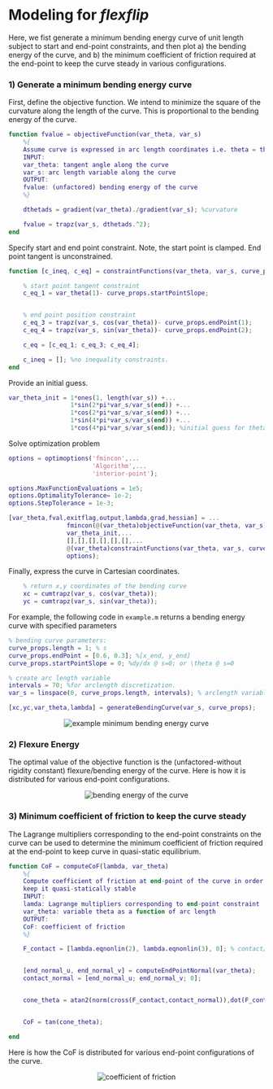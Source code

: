 # Modeling for ***flexflip***

Here, we fist generate a minimum bending energy curve of unit length subject to start and end-point constraints, and then plot a) the bending energy of the curve, and b) the minimum coefficient of friction required at the end-point to keep the curve steady in various configurations.

### 1) Generate a minimum bending energy curve

First, define the objective function. We intend to minimize the square of the curvature along the length of the curve. This is proportional to the bending energy of the curve.
```Matlab
function fvalue = objectiveFunction(var_theta, var_s)
    %{
    Assume curve is expressed in arc length coordinates i.e. theta = theta(s)
    INPUT:
    var_theta: tangent angle along the curve
    var_s: arc length variable along the curve
    OUTPUT:
    fvalue: (unfactored) bending energy of the curve
    %}

    dthetads = gradient(var_theta)./gradient(var_s); %curvature

    fvalue = trapz(var_s, dthetads.^2);
end
```

Specify start and end point constraint. Note, the start point is clamped. End point tangent is unconstrained.
```Matlab
function [c_ineq, c_eq] = constraintFunctions(var_theta, var_s, curve_props)

    % start point tangent constraint
    c_eq_1 = var_theta(1)- curve_props.startPointSlope;


    % end point position constraint
    c_eq_3 = trapz(var_s, cos(var_theta))- curve_props.endPoint(1);
    c_eq_4 = trapz(var_s, sin(var_theta))- curve_props.endPoint(2);

    c_eq = [c_eq_1; c_eq_3; c_eq_4];

    c_ineq = []; %no inequality constraints.
end
```

Provide an initial guess.
```Matlab
var_theta_init = 1*ones(1, length(var_s)) +...
                 1*sin(2*pi*var_s/var_s(end)) +...
                 1*cos(2*pi*var_s/var_s(end)) +...
                 1*sin(4*pi*var_s/var_s(end)) +...
                 1*cos(4*pi*var_s/var_s(end)); %initial guess for theta(s)
```

Solve optimization problem
```Matlab
options = optimoptions('fmincon',...
                       'Algorithm',...
                       'interior-point');

options.MaxFunctionEvaluations = 1e5;
options.OptimalityTolerance= 1e-2;
options.StepTolerance = 1e-3;

[var_theta,fval,exitflag,output,lambda,grad,hessian] = ...
                fmincon(@(var_theta)objectiveFunction(var_theta, var_s),...
                var_theta_init,...
                [],[],[],[],[],[],...
                @(var_theta)constraintFunctions(var_theta, var_s, curve_props),...
                options);
```

Finally, express the curve in Cartesian coordinates.
```Matlab
    % return x,y coordinates of the bending curve
    xc = cumtrapz(var_s, cos(var_theta));
    yc = cumtrapz(var_s, sin(var_theta));   
```

For example, the following code in `example.m` returns a bending energy curve with specified parameters
```Matlab
% bending curve parameters:
curve_props.length = 1; % s
curve_props.endPoint = [0.6, 0.3]; %[x_end, y_end]
curve_props.startPointSlope = 0; %dy/dx @ s=0; or \theta @ s=0

% create arc length variable
intervals = 70; %for arclength discretization.
var_s = linspace(0, curve_props.length, intervals); % arclength variable

[xc,yc,var_theta,lambda] = generateBendingCurve(var_s, curve_props);
```
<p align="center">
  <img src="https://github.com/HKUST-RML/flexflip/blob/master/pictures/example_bending_curve.jpg" alt="example minimum bending energy curve"/>
</p>

### 2) Flexure Energy
The optimal value of the objective function is the (unfactored-without rigidity constant) flexure/bending energy of the curve. Here is how it is distributed for various end-point configurations.
<p align="center">
  <img src="https://github.com/HKUST-RML/flexflip/blob/master/pictures/bending_energy.jpg" alt="bending energy of the curve"/>
</p>



### 3) Minimum coefficient of friction to keep the curve steady
The Lagrange multipliers corresponding to the end-point constraints on the curve can be used to determine the minimum coefficient of friction required at the end-point to keep curve in quasi-static equilibrium.  

```Matlab
function CoF = computeCoF(lambda, var_theta)
    %{
    Compute coefficient of friction at end-point of the curve in order to
    keep it quasi-statically stable
    INPUT:
    lamda: Lagrange multipliers corresponding to end-point constraint
    var_theta: variable theta as a function of arc length
    OUTPUT:
    CoF: coefficient of friction
    %}

    F_contact = [lambda.eqnonlin(2), lambda.eqnonlin(3), 0]; % contact/constraint force


    [end_normal_u, end_normal_v] = computeEndPointNormal(var_theta);
    contact_normal = [end_normal_u; end_normal_v; 0];


    cone_theta = atan2(norm(cross(F_contact,contact_normal)),dot(F_contact,contact_normal));


    CoF = tan(cone_theta);

end
```
Here is how the CoF is distributed for various end-point configurations of the curve.
<p align="center">
  <img src="https://github.com/HKUST-RML/flexflip/blob/master/pictures/cof.jpg" alt="coefficient of friction"/>
</p>
